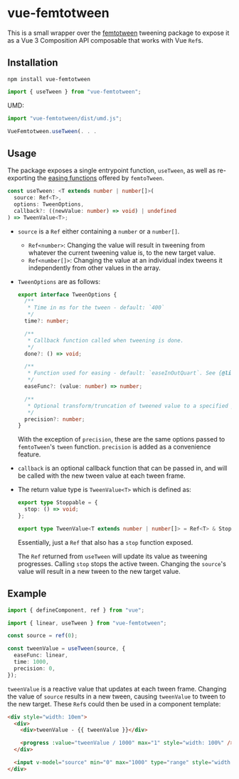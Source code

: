 # vue-femtotween

This is a small wrapper over the [femtotween](https://www.npmjs.com/package/femtotween) tweening package to expose it as a Vue 3 Composition API composable that works with Vue `Ref`s.

## Installation

```
npm install vue-femtotween
```

```js
import { useTween } from "vue-femtotween";
```

UMD:

```js
import "vue-femtotween/dist/umd.js";

VueFemtotween.useTween(. . .
```

## Usage

The package exposes a single entrypoint function, `useTween`, as well as re-exporting the [easing functions](https://github.com/pearofducks/femtoTween/blob/master/ease.js) offered by `femtoTween`.

```ts
const useTween: <T extends number | number[]>(
  source: Ref<T>,
  options: TweenOptions,
  callback?: ((newValue: number) => void) | undefined
) => TweenValue<T>;
```

- `source` is a `Ref` either containing a `number` or a `number[]`.

  - `Ref<number>`: Changing the value will result in tweening from whatever the current tweening value is, to the new target value.
  - `Ref<number[]>`: Changing the value at an individual index tweens it independently from other values in the array.

- `TweenOptions` are as follows:

  ```ts
  export interface TweenOptions {
    /**
     * Time in ms for the tween - default: `400`
     */
    time?: number;

    /**
     * Callback function called when tweening is done.
     */
    done?: () => void;

    /**
     * Function used for easing - default: `easeInOutQuart`. See {@link https://github.com/pearofducks/femtoTween/blob/master/ease.js femtoTween easing functions}.
     */
    easeFunc?: (value: number) => number;

    /**
     * Optional transform/truncation of tweened value to a specified precision. See {@link https://developer.mozilla.org/en-US/docs/Web/JavaScript/Reference/Global_Objects/Number/toFixed Number.toFixed()}
     */
    precision?: number;
  }
  ```

  With the exception of `precision`, these are the same options passed to `femtoTween`'s `tween` function. `precision` is added as a convenience feature.

- `callback` is an optional callback function that can be passed in, and will be called with the new tween value at each tween frame.

- The return value type is `TweenValue<T>` which is defined as:

  ```ts
  export type Stoppable = {
    stop: () => void;
  };

  export type TweenValue<T extends number | number[]> = Ref<T> & Stoppable;
  ```

  Essentially, just a `Ref` that also has a `stop` function exposed.

  The `Ref` returned from `useTween` will update its value as tweening progresses. Calling `stop` stops the active tween. Changing the `source`'s value will result in a new tween to the new target value.

## Example

```ts
import { defineComponent, ref } from "vue";

import { linear, useTween } from "vue-femtotween";

const source = ref(0);

const tweenValue = useTween(source, {
  easeFunc: linear,
  time: 1000,
  precision: 0,
});
```

`tweenValue` is a reactive value that updates at each tween frame. Changing the value of `source` results in a new tween, causing `tweenValue` to tween to the new target. These `Ref`s could then be used in a component template:

```html
<div style="width: 10em">
  <div>
    <div>tweenValue - {{ tweenValue }}</div>

    <progress :value="tweenValue / 1000" max="1" style="width: 100%" />
  </div>

  <input v-model="source" min="0" max="1000" type="range" style="width: 100%" />
</div>
```

